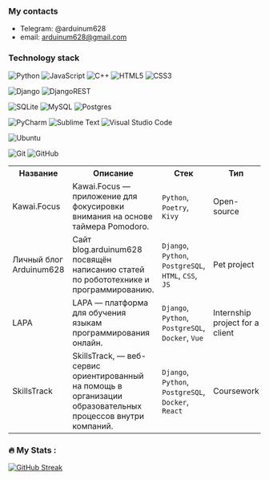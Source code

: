 ### My contacts

- Telegram: @arduinum628
- email: arduinum628@gmail.com

### Technology stack

![Python](https://img.shields.io/badge/python-3670A0?style=for-the-badge&logo=python&logoColor=ffdd54)
![JavaScript](https://img.shields.io/badge/javascript-%23323330.svg?style=for-the-badge&logo=javascript&logoColor=%23F7DF1E)
![C++](https://img.shields.io/badge/c++-%2300599C.svg?style=for-the-badge&logo=c%2B%2B&logoColor=white)
![HTML5](https://img.shields.io/badge/html5-%23E34F26.svg?style=for-the-badge&logo=html5&logoColor=white)
![CSS3](https://img.shields.io/badge/css3-%231572B6.svg?style=for-the-badge&logo=css3&logoColor=white)

![Django](https://img.shields.io/badge/django-%23092E20.svg?style=for-the-badge&logo=django&logoColor=white)
![DjangoREST](https://img.shields.io/badge/DJANGO-REST-ff1709?style=for-the-badge&logo=django&logoColor=white&color=ff1709&labelColor=gray)

![SQLite](https://img.shields.io/badge/sqlite-%2307405e.svg?style=for-the-badge&logo=sqlite&logoColor=white)
![MySQL](https://img.shields.io/badge/mysql-%2300f.svg?style=for-the-badge&logo=mysql&logoColor=white)
![Postgres](https://img.shields.io/badge/postgres-%23316192.svg?style=for-the-badge&logo=postgresql&logoColor=white)

![PyCharm](https://img.shields.io/badge/pycharm-143?style=for-the-badge&logo=pycharm&logoColor=black&color=black&labelColor=green)
![Sublime Text](https://img.shields.io/badge/sublime_text-%23575757.svg?style=for-the-badge&logo=sublime-text&logoColor=important)
![Visual Studio Code](https://img.shields.io/badge/Visual%20Studio%20Code-0078d7.svg?style=for-the-badge&logo=visual-studio-code&logoColor=white)

![Ubuntu](https://img.shields.io/badge/Ubuntu-E95420?style=for-the-badge&logo=ubuntu&logoColor=white)

![Git](https://img.shields.io/badge/git-%23F05033.svg?style=for-the-badge&logo=git&logoColor=white)
![GitHub](https://img.shields.io/badge/github-%23121011.svg?style=for-the-badge&logo=github&logoColor=white)

<table>
  <tr>
    <th>Название</th>
    <th>Описание</th>
    <th>Стек</th>
	<th>Тип</th>
	<th>Организация</th>
	<th>Ссылка</th>
  </tr>
  <tr>
    <td>Kawai.Focus</td>
    <td>Kawai.Focus — приложение для фокусировки внимания на основе таймера Pomodoro.</td>
    <td><code>Python</code>, <code>Poetry</code>, <code>Kivy</code></td>
    <td>Open-source</td>
    <td><a href="https://pressanybutton.ru/">Код на салфетке</a></td>
    <td><a href="https://github.com/Arduinum/kawai-focus">kawai-focus</a></td>
  </tr>
  <tr>
    <td>Личный блог Arduinum628</td>
    <td>Cайт blog.arduinum628 посвящён написанию статей по робототехнике и программированию.</td>
    <td><code>Django</code>, <code>Python</code>, <code>PostgreSQL</code>, <code>HTML</code>, <code>CSS</code>, <code>JS</code></td>
    <td>Pet project</td>
    <td>For me</td>
    <td><a href="https://blog.arduinum628.ru">blog.arduinum628.ru</a></td>
  </tr>
  <tr>
    <td>LAPA</td>
    <td>LAPA — платформа для обучения языкам программирования онлайн.</td>
    <td><code>Django</code>, <code>Python</code>, <code>PostgreSQL</code>, <code>Docker</code>, <code>Vue</code></td>
    <td>Internship project for a client</td>
    <td><a href="https://lad-academy.ru/main">Lad-academy</a></td>
    <td><a href="https://lapa.lad-academy.ru/">lapa.lad-academy.ru</a></td>
  </tr>
  <tr>
    <td>SkillsTrack</td>
    <td>SkillsTrack, — веб-сервис ориентированный на помощь в организации образовательных процессов внутри компаний.</td>
    <td><code>Django</code>, <code>Python</code>, <code>PostgreSQL</code>, <code>Docker</code>, <code>React</code></td>
    <td>Coursework</td>
    <td><a href="https://gb.ru/">GeekBrains</a></td>
    <td><a href="https://docs.google.com/presentation/d/1qgGHvM_704x80FUbnuYdSSZzGObrJxss/edit?usp=sharing&ouid=107823090748547121203&rtpof=true&sd=true">Презентация</a>, <a href="https://drive.google.com/file/d/15XMQJPrGcMiat2U8BHoJA_SZtWEWhDhh/view?usp=sharing">Демо</a></td>
  </tr>
</table>

### :fire: My Stats :

[![GitHub Streak](http://github-readme-streak-stats.herokuapp.com?user=Arduinum&theme=dark&background=000000)](https://git.io/streak-stats)

<!-- [![Top Langs](https://github-readme-stats.vercel.app/api/top-langs/?username=Arduinum&layout=compact&theme=vision-friendly-dark)](https://github.com/anuraghazra/github-readme-stats) -->
<!--
**Arduinum/Arduinum** is a ✨ _special_ ✨ repository because its `README.md` (this file) appears on your GitHub profile.

Here are some ideas to get you started:

- 🔭 I’m currently working on ...
- 🌱 I’m currently learning ...
- 👯 I’m looking to collaborate on ...
- 🤔 I’m looking for help with ...
- 💬 Ask me about ...
- 📫 How to reach me: ...
- 😄 Pronouns: ...
- ⚡ Fun fact: ...
-->
